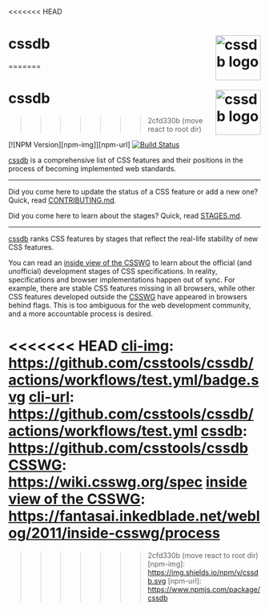 <<<<<<< HEAD
# cssdb [<img src="https://cssdb.org/images/cssdb.svg" alt="cssdb logo" width="90" height="90" align="right">][cssdb]
=======
# cssdb [<img src="https://cssdb.org/cssdb.svg" alt="cssdb logo" width="90" height="90" align="right">][cssdb]
>>>>>>> 2cfd330b (move react to root dir)

[![NPM Version][npm-img]][npm-url]
[![Build Status][cli-img]][cli-url]

[cssdb] is a comprehensive list of CSS features and their positions in
the process of becoming implemented web standards.

---

Did you come here to update the status of a CSS feature or add a new one?
Quick, read [CONTRIBUTING.md](CONTRIBUTING.md).

Did you come here to learn about the stages? Quick, read [STAGES.md](STAGES.md).

---

[cssdb] ranks CSS features by stages that reflect the real-life stability of
new CSS features.

You can read an [inside view of the CSSWG] to learn about the official
(and unofficial) development stages of CSS specifications. In reality,
specifications and browser implementations happen out of sync. For example,
there are stable CSS features missing in all browsers, while other CSS features
developed outside the [CSSWG] have appeared in browsers behind flags. This is
too ambiguous for the web development community, and a more accountable process
is desired.

<<<<<<< HEAD
[cli-img]: https://github.com/csstools/cssdb/actions/workflows/test.yml/badge.svg
[cli-url]: https://github.com/csstools/cssdb/actions/workflows/test.yml
[cssdb]: https://github.com/csstools/cssdb
[CSSWG]: https://wiki.csswg.org/spec
[inside view of the CSSWG]: https://fantasai.inkedblade.net/weblog/2011/inside-csswg/process
=======
[cli-img]: https://img.shields.io/travis/csstools/cssdb.svg
[cli-url]: https://travis-ci.org/csstools/cssdb
[cssdb]: https://github.com/csstools/cssdb
[CSSWG]: https://wiki.csswg.org/spec
[inside view of the CSSWG]: http://fantasai.inkedblade.net/weblog/2011/inside-csswg/process
>>>>>>> 2cfd330b (move react to root dir)
[npm-img]: https://img.shields.io/npm/v/cssdb.svg
[npm-url]: https://www.npmjs.com/package/cssdb
